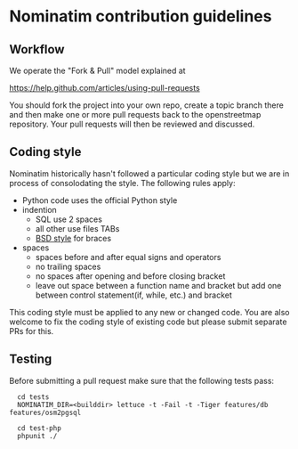# Nominatim contribution guidelines

## Workflow

We operate the "Fork & Pull" model explained at

https://help.github.com/articles/using-pull-requests

You should fork the project into your own repo, create a topic branch
there and then make one or more pull requests back to the openstreetmap repository.
Your pull requests will then be reviewed and discussed.

## Coding style

Nominatim historically hasn't followed a particular coding style but we
are in process of consolodating the style. The following rules apply:

 * Python code uses the official Python style
 * indention
   * SQL use 2 spaces
   * all other use files TABs
   * [BSD style](https://en.wikipedia.org/wiki/Indent_style#Allman_style) for braces
 * spaces
   * spaces before and after equal signs and operators
   * no trailing spaces
   * no spaces after opening and before closing bracket
   * leave out space between a function name and bracket
     but add one between control statement(if, while, etc.) and bracket


This coding style must be applied to any new or changed code. You are also
welcome to fix the coding style of existing code but please submit separate
PRs for this.

## Testing

Before submitting a pull request make sure that the following tests pass:

```
  cd tests
  NOMINATIM_DIR=<builddir> lettuce -t -Fail -t -Tiger features/db features/osm2pgsql
```

```
  cd test-php
  phpunit ./
```
